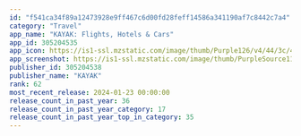 ```yaml
---
id: "f541ca34f89a12473928e9ff467c6d00fd28feff14586a341190af7c8442c7a4"
category: "Travel"
app_name: "KAYAK: Flights, Hotels & Cars"
app_id: 305204535
app_icon: https://is1-ssl.mzstatic.com/image/thumb/Purple126/v4/44/3c/49/443c493f-59e4-3677-9335-1706f5158ade/AppIcon-0-0-1x_U007emarketing-0-7-0-85-220.png/1024x1024bb.png
app_screenshot: https://is1-ssl.mzstatic.com/image/thumb/PurpleSource116/v4/b5/05/5a/b5055ab9-7569-0744-1813-f18de239d250/6e366132-0a83-4421-a91c-651646f53c67_0_APP_IPHONE_65_0.png/1284x2778bb.png
publisher_id: 305204538
publisher_name: "KAYAK"
rank: 62
most_recent_release: 2024-01-23 00:00:00
release_count_in_past_year: 36
release_count_in_past_year_category: 17
release_count_in_past_year_top_in_category: 35
---
```

